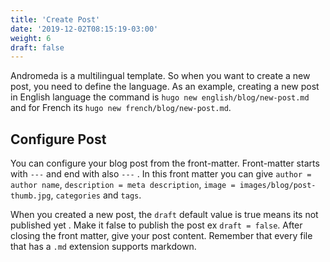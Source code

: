 ```yaml
---
title: 'Create Post'
date: '2019-12-02T08:15:19-03:00'
weight: 6
draft: false
---
```

Andromeda is a multilingual template. So when you want to create a new post, you need to define the language. As an example, creating a new post in English language the command is `hugo new english/blog/new-post.md` and for French its `hugo new french/blog/new-post.md`.

Configure Post
--------------

You can configure your blog post from the front-matter. Front-matter starts with `---` and end with also `---` . In this front matter you can give `author = author name`, `description = meta description`, `image = images/blog/post-thumb.jpg`, `categories` and `tags`.

When you created a new post, the `draft` default value is true means its not published yet . Make it false to publish the post ex `draft = false`. 
After closing the front matter, give your post content. Remember that every file that has a `.md` extension supports markdown.

